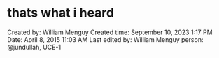# thats what i heard

Created by: William Menguy
Created time: September 10, 2023 1:17 PM
Date: April 8, 2015 11:03 AM
Last edited by: William Menguy
person: @jundullah, UCE-1